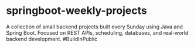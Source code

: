 # springboot-weekly-projects
A collection of small backend projects built every Sunday using Java and Spring Boot. Focused on REST APIs, scheduling, databases, and real-world backend development. #BuildInPublic
